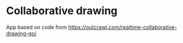 # Collaborative drawing

App based on code from https://outcrawl.com/realtime-collaborative-drawing-go/

